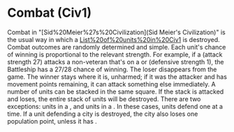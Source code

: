 # Combat (Civ1)

Combat in "[Sid%20Meier%27s%20Civilization](Sid Meier's Civilization)" is the usual way in which a [List%20of%20units%20in%20Civ1](unit) is destroyed.
Combat outcomes are randomly determined and simple. Each unit's chance of winning is proportional to the relevant strength. For example, if a (attack strength 27) attacks a non-veteran that's on a or (defensive strength 1), the Battleship has a 27/28 chance of winning.
The loser disappears from the game. The winner stays where it is, unharmed; if it was the attacker and has movement points remaining, it can attack something else immediately.
A number of units can be stacked in the same square. If the stack is attacked and loses, the entire stack of units will be destroyed. There are two exceptions: units in a , and units in a . In these cases, units defend one at a time. If a unit defending a city is destroyed, the city also loses one population point, unless it has .
